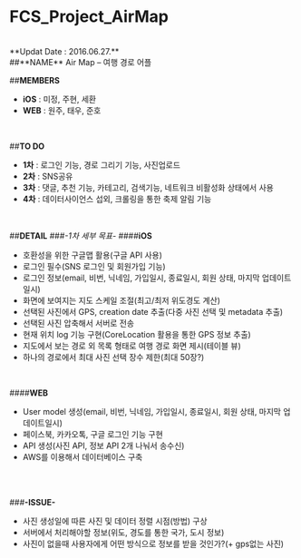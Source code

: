 # FCS_Project_AirMap
<br>
**Updat Date : 2016.06.27.**
<br>
##**NAME**
Air Map – 여행 경로 어플
<br>

##**MEMBERS**
- **iOS** : 미정, 주현, 세환
- **WEB** : 원주, 태우, 준호
<br>

##**TO DO**
- **1차** : 로그인 기능, 경로 그리기 기능, 사진업로드
- **2차** : SNS공유
- **3차** : 댓글, 추천 기능, 카테고리, 검색기능, 네트워크 비활성화 상태에서 사용
- **4차** : 데이터사이언스 섭외, 크롤링을 통한 축제 알림 기능
<br>

##**DETAIL**
###*-1차 세부 목표-*
####**iOS**
- 호환성을 위한 구글맵 활용(구글 API 사용)
- 로그인 필수(SNS 로그인 및 회원가입 기능)
- 로그인 정보(email, 비번, 닉네임, 가입일시, 종료일시, 회원 상태, 마지막 업데이트일시)
- 화면에 보여지는 지도 스케일 조절(최고/최저 위도경도 계산)
- 선택된 사진에서 GPS, creation date 추출(다중 사진 선택 및 metadata 추출)
- 선택된 사진 압축해서 서버로 전송	
- 현재 위치 log 기능 구현(CoreLocation 활용을 통한 GPS 정보 추출)
- 지도에서 보는 경로 외 목록 형태로 여행 경로 화면 제시(테이블 뷰)
- 하나의 경로에서 최대 사진 선택 장수 제한(최대 50장?)<br>
<br>

####**WEB**
- User model 생성(email, 비번, 닉네임, 가입일시, 종료일시, 회원 상태, 마지막 업데이트일시)
- 페이스북, 카카오톡, 구글 로그인 기능 구현
- API 생성(사진 API, 정보 API 2개 나눠서 송수신)
- AWS를 이용해서 데이터베이스 구축
<br>
<br>

###**-ISSUE-**	
- 사진 생성일에 따른 사진 및 데이터 정렬 시점(방법) 구상
- 서버에서 처리해야할 정보(위도, 경도를 통한 국가, 도시 정보)
- 사진이 없을때 사용자에게 어떤 방식으로 정보를 받을 것인가?(+ gps없는 사진)

